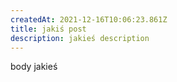 ```yaml
---
createdAt: 2021-12-16T10:06:23.861Z
title: jakiś post
description: jakieś description
---
```

body jakieś